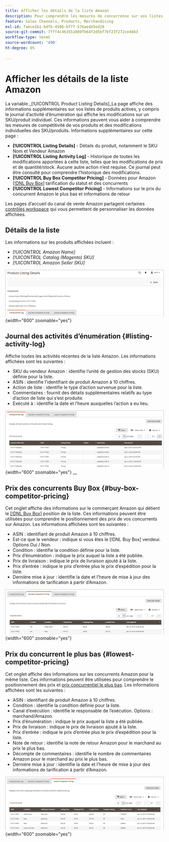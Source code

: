 ```yaml
---
title: Afficher les détails de la liste Amazon
description: Pour comprendre les mesures de concurrence sur vos listes Amazon et les modifications individuelles des SKU/produits, consultez la page Détails de la liste de produits .
feature: Sales Channels, Products, Merchandising
exl-id: faece1b1-b4fb-4506-bf77-576ae445ed28
source-git-commit: 7fff4c463551089fb64f2d5bf7bf23f272ce4663
workflow-type: tm+mt
source-wordcount: '490'
ht-degree: 0%

---
```


# Afficher les détails de la liste Amazon

La variable _[!UICONTROL Product Listing Details]_La page affiche des informations supplémentaires sur vos listes de produits actives, y compris le journal d’activité d’énumération qui affiche les modifications sur un SKU/produit individuel. Ces informations peuvent vous aider à comprendre les mesures de compétitivité de vos produits et des modifications individuelles des SKU/produits. Informations supplémentaires sur cette page :

- **[!UICONTROL Listing Details]** - Détails du produit, notamment le SKU Nom et Vendeur Amazon
- **[!UICONTROL Listing Activity Log]** - Historique de toutes les modifications apportées à cette liste, telles que les modifications de prix et de quantité/stock. Aucune autre action n’est requise. Ce journal peut être consulté pour comprendre l’historique des modifications.
- **[!UICONTROL Buy Box Competitor Pricing]** - Données pour Amazon [[!DNL Buy Box]](./buy-box-competitor-pricing.md) tarification du statut et des concurrents
- **[!UICONTROL Lowest Competitor Pricing]** - Informations sur le prix du concurrent Amazon le plus bas et informations de retour

Les pages d’accueil du canal de vente Amazon partagent certaines [contrôles workspace](./workspace-controls.md) qui vous permettent de personnaliser les données affichées.

## Détails de la liste

Les informations sur les produits affichées incluent :

- _[!UICONTROL Amazon Name]_
- _[!UICONTROL Catalog (Magento) SKU]_
- _[!UICONTROL Amazon Seller SKU]_

![Détails de la liste](assets/amazon-product-listing-details.png){width="600" zoomable="yes"}

## Journal des activités d’énumération {#listing-activity-log}

Affiche toutes les activités récentes de la liste Amazon. Les informations affichées sont les suivantes :

- SKU du vendeur Amazon : identifie l’unité de gestion des stocks (SKU) définie pour la liste.
- ASIN : identifie l’identifiant de produit Amazon à 10 chiffres.
- Action de liste : identifie le type d’action survenue pour la liste.
- Commentaires : fournit des détails supplémentaires relatifs au type d’action de liste qui s’est produite.
- Exécuté à : identifie la date et l’heure auxquelles l’action a eu lieu.

![Détails de la liste de produits - Journal d’activité de liste](assets/amazon-listing-activity-log.png){width="600" zoomable="yes"}
__

## Prix des concurrents Buy Box {#buy-box-competitor-pricing}

Cet onglet affiche des informations sur le commerçant Amazon qui détient le [[!DNL Buy Box]](./buy-box-competitor-pricing.md) position de la liste. Ces informations peuvent être utilisées pour comprendre le positionnement des prix de vos concurrents sur Amazon. Les informations affichées sont les suivantes :

- ASIN : identifiant de produit Amazon à 10 chiffres.
- Est-ce que le vendeur : indique si vous êtes le [!DNL Buy Box] vendeur. Options Oui / Non.
- Condition : identifie la condition définie pour la liste.
- Prix d’énumération : indique le prix auquel la liste a été publiée.
- Prix de livraison : indique le prix de livraison ajouté à la liste.
- Prix d’entrée : indique le prix d’entrée plus le prix d’expédition pour la liste.
- Dernière mise à jour : identifie la date et l’heure de mise à jour des informations de tarification à partir d’Amazon.

![Détails de la liste de produits : prix des concurrents Buy Box](assets/amazon-listing-details-buy-box-2.png){width="600" zoomable="yes"}

## Prix du concurrent le plus bas {#lowest-competitor-pricing}

Cet onglet affiche des informations sur les concurrents Amazon pour la même liste. Ces informations peuvent être utilisées pour comprendre le positionnement des prix et [prix concurrentiel le plus bas](./lowest-competitor-pricing.md). Les informations affichées sont les suivantes :

- ASIN : identifiant de produit Amazon à 10 chiffres.
- Condition : identifie la condition définie pour la liste.
- Canal d’exécution : identifie le responsable de l’exécution. Options : marchand/Amazon.
- Prix d’énumération : indique le prix auquel la liste a été publiée.
- Prix de livraison : indique le prix de livraison ajouté à la liste.
- Prix d’entrée : indique le prix d’entrée plus le prix d’expédition pour la liste.
- Note de retour : identifie la note de retour Amazon pour le marchand au prix le plus bas.
- Décompte de commentaires : identifie le nombre de commentaires Amazon pour le marchand au prix le plus bas.
- Dernière mise à jour : identifie la date et l’heure de mise à jour des informations de tarification à partir d’Amazon.

![Détails des listes de produits - prix de concurrent le plus bas](assets/amazon-listing-details-lowest-comp.png){width="600" zoomable="yes"}
